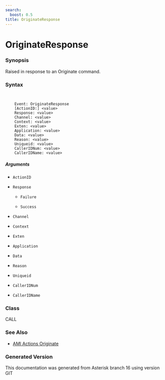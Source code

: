 ```yaml
---
search:
  boost: 0.5
title: OriginateResponse
---
```


# OriginateResponse

### Synopsis

Raised in response to an Originate command.

### Syntax


```


    Event: OriginateResponse
    [ActionID:] <value>
    Response: <value>
    Channel: <value>
    Context: <value>
    Exten: <value>
    Application: <value>
    Data: <value>
    Reason: <value>
    Uniqueid: <value>
    CallerIDNum: <value>
    CallerIDName: <value>

```
##### Arguments


* `ActionID`

* `Response`

    * `Failure`

    * `Success`

* `Channel`

* `Context`

* `Exten`

* `Application`

* `Data`

* `Reason`

* `Uniqueid`

* `CallerIDNum`

* `CallerIDName`

### Class

CALL
### See Also

* [AMI Actions Originate](/Asterisk_16_Documentation/API_Documentation/AMI_Actions/Originate)


### Generated Version

This documentation was generated from Asterisk branch 16 using version GIT 